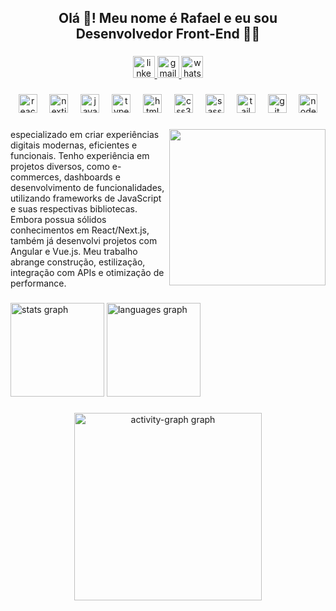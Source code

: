<h2 align="center">Olá 👋! Meu nome é Rafael e eu sou Desenvolvedor Front-End 👨‍💻</h2>

###

<div align="center">
  <a href="https://www.linkedin.com/in/rafaelraatz/" target="_blank">
    <img src="https://img.shields.io/static/v1?message=LinkedIn&logo=linkedin&label=&color=0077B5&logoColor=white&labelColor=&style=for-the-badge" height="35" alt="linkedin logo"  />
  </a>
  <a href="mailto:raatzrafael@gmail.com?subject=Contato&body=Olá, quero falar com você!" target="_blank">
    <img src="https://img.shields.io/static/v1?message=Gmail&logo=gmail&label=&color=D14836&logoColor=white&labelColor=&style=for-the-badge" height="35" alt="gmail logo"  />
  </a>
  <a href="https://wa.me/5511954499675" target="_blank">
    <img src="https://img.shields.io/static/v1?message=Whatsapp&logo=whatsapp&label=&color=25D366&logoColor=white&labelColor=&style=for-the-badge" height="35" alt="whatsapp logo"  />
  </a>
</div>

###

<div align="center">
  <img src="https://cdn.jsdelivr.net/gh/devicons/devicon/icons/react/react-original.svg" height="30" alt="react logo"  />
  <img width="12" />
  <img src="https://cdn.jsdelivr.net/gh/devicons/devicon/icons/nextjs/nextjs-original.svg" height="30" alt="nextjs logo"  />
  <img width="12" />
  <img src="https://cdn.jsdelivr.net/gh/devicons/devicon/icons/javascript/javascript-original.svg" height="30" alt="javascript logo"  />
  <img width="12" />
  <img src="https://cdn.jsdelivr.net/gh/devicons/devicon/icons/typescript/typescript-original.svg" height="30" alt="typescript logo"  />
  <img width="12" />
  <img src="https://cdn.jsdelivr.net/gh/devicons/devicon/icons/html5/html5-original.svg" height="30" alt="html5 logo"  />
  <img width="12" />
  <img src="https://cdn.jsdelivr.net/gh/devicons/devicon/icons/css3/css3-original.svg" height="30" alt="css3 logo"  />
  <img width="12" />
  <img src="https://cdn.jsdelivr.net/gh/devicons/devicon/icons/sass/sass-original.svg" height="30" alt="sass logo"  />
  <img width="12" />
  <img src="https://cdn.jsdelivr.net/gh/devicons/devicon/icons/tailwindcss/tailwindcss-original-wordmark.svg" height="30" alt="tailwindcss logo"  />
  <img width="12" />
  <img src="https://cdn.jsdelivr.net/gh/devicons/devicon/icons/git/git-original.svg" height="30" alt="git logo"  />
  <img width="12" />
  <img src="https://cdn.jsdelivr.net/gh/devicons/devicon/icons/nodejs/nodejs-original.svg" height="30" alt="nodejs logo"  />
</div>

###

<img align="right" height="250" src="https://designerapp.officeapps.live.com/designerapp/document.ashx?path=/bec5df19-85ed-44d7-a23d-7e3204c50f9d/DallEGeneratedImages/dalle-617e498f-45de-489e-bd48-25ba998242d20251658599237057877600.jpg&dcHint=BrazilSouth&fileToken=043f4a83-936e-4338-ac7a-e8ad6e200ac4"  />

###

<p align="left">especializado em criar experiências digitais modernas, eficientes e funcionais. Tenho experiência em projetos diversos, como e-commerces, dashboards e desenvolvimento de funcionalidades, utilizando frameworks de JavaScript e suas respectivas bibliotecas. Embora possua sólidos conhecimentos em React/Next.js, também já desenvolvi projetos com Angular e Vue.js. Meu trabalho abrange construção, estilização, integração com APIs e otimização de performance.</p>

###

<div align="left">
  <img src="https://github-readme-stats.vercel.app/api?username=rafaelraatz&hide_title=true&hide_rank=true&show_icons=true&include_all_commits=true&count_private=true&disable_animations=false&theme=dracula&locale=en&hide_border=false" height="150" alt="stats graph"  />
  <img src="https://github-readme-stats.vercel.app/api/top-langs?username=rafaelraatz&locale=en&hide_title=false&layout=compact&card_width=320&langs_count=5&theme=dracula&hide_border=false" height="150" alt="languages graph"  />
</div>

###

<div align="center">
  <img src="https://github-readme-activity-graph.vercel.app/graph?username=rafaelraatz&radius=16&theme=react&area=true&order=5" height="300" alt="activity-graph graph"  />
</div>

###
